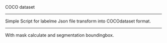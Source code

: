 COCO dataset
***
Simple Script for labelme Json file transform into COCOdataset format.
***
With mask calculate and segmentation boundingbox.
